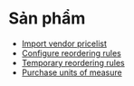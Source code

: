 # Sản phẩm

* [Import vendor pricelist](pricelist.md)
* [Configure reordering rules](reordering.md)
* [Temporary reordering rules](temporary_reordering.md)
* [Purchase units of measure](uom.md)
